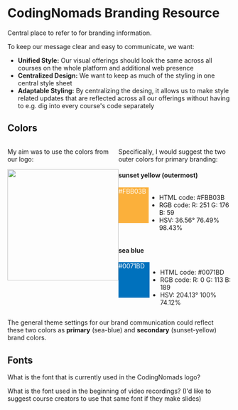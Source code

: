 # CodingNomads Branding Resource

Central place to refer to for branding information.

To keep our message clear and easy to communicate, we want:

- **Unified Style:** Our visual offerings should look the same across all courses on the whole platform and additional web presence
- **Centralized Design:** We want to keep as much of the styling in one central style sheet
- **Adaptable Styling:** By centralizing the desing, it allows us to make style related updates that are reflected across all our offerings without having to e.g. dig into every course's code separately

## Colors

<div style="display: flex; justify-content: space-between;">

<div>
    <p>My aim was to use the colors from our logo:</p>
    <img src="https://pbs.twimg.com/profile_images/960981641689677824/ddu4i3as_400x400.jpg" width="250">
</div>

<div>

Specifically, I would suggest the two outer colors for primary branding:

<h4>sunset yellow (outermost)</h4>
<div style="display: flex">
    <div style="background-color: #FBB03B; width: 80px; height: 80px; color: white;">#FBB03B</div>
    <div>
        <ul>
            <li>HTML code:  #FBB03B</li>
            <li>RGB code:   R: 251 G: 176 B: 59</li>
            <li>HSV:    36.56° 76.49% 98.43%</li>
        </ul>
    </div>
</div>

<h4>sea blue</h4>
<div style="display: flex">
    <div style="background-color: #0071BD; width: 80px; height: 80px; color: white;">#0071BD</div>
    <div>
        <ul>
            <li>HTML code:  #0071BD</li>
            <li>RGB code:   R: 0 G: 113 B: 189</li>
            <li>HSV:    204.13° 100% 74.12%</li>
        </ul>
    </div>
</div>

</div>

</div>

The general theme settings for our brand communication could reflect these two colors as **primary** (sea-blue) and **secondary** (sunset-yellow) brand colors.

## Fonts

What is the font that is currently used in the CodingNomads logo?

What is the font used in the beginning of video recordings? (I'd like to suggest course creators to use that same font if they make slides)